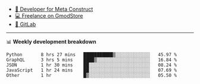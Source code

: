 - [🎈 Developer for Meta Construct](https://metastruct.net)
- [💻 Freelance on GmodStore](https://www.gmodstore.com/users/Tenrys)
- [🦊 GitLab](https://gitlab.com/Tenrys)

---

📊 **Weekly development breakdown**
<!--START_SECTION:waka-->

```text
Python       8 hrs 27 mins   ███████████▒░░░░░░░░░░░░░   45.97 %
GraphQL      3 hrs 5 mins    ████▒░░░░░░░░░░░░░░░░░░░░   16.84 %
JSON         1 hr 30 mins    ██░░░░░░░░░░░░░░░░░░░░░░░   08.24 %
JavaScript   1 hr 24 mins    ██░░░░░░░░░░░░░░░░░░░░░░░   07.69 %
Other        1 hr            █▒░░░░░░░░░░░░░░░░░░░░░░░   05.50 %
```

<!--END_SECTION:waka-->
